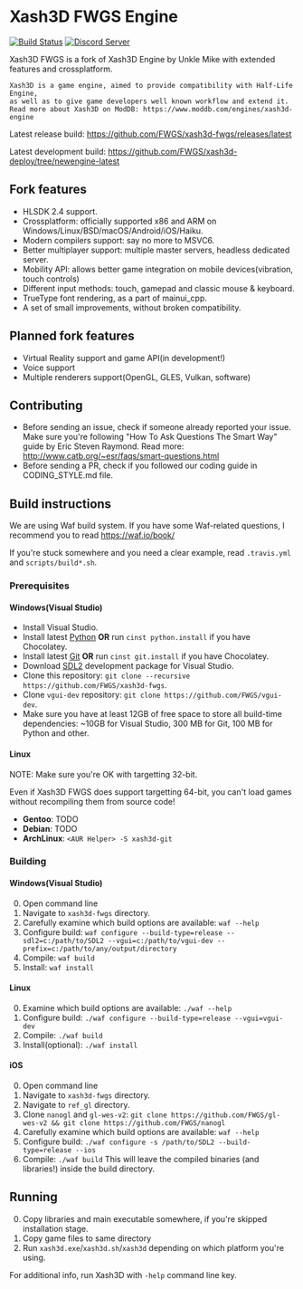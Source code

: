# Xash3D FWGS Engine
[![Build Status](https://api.travis-ci.org/FWGS/xash3d-fwgs.svg?branch=master)](https://travis-ci.org/FWGS/xash3d-fwgs) [![Discord Server](https://img.shields.io/discord/355697768582610945.svg)](https://discord.gg/TbnHcVb)

Xash3D FWGS is a fork of Xash3D Engine by Unkle Mike with extended features and crossplatform.

```
Xash3D is a game engine, aimed to provide compatibility with Half-Life Engine, 
as well as to give game developers well known workflow and extend it.
Read more about Xash3D on ModDB: https://www.moddb.com/engines/xash3d-engine
```

Latest release build: https://github.com/FWGS/xash3d-fwgs/releases/latest

Latest development build: https://github.com/FWGS/xash3d-deploy/tree/newengine-latest

## Fork features
* HLSDK 2.4 support.
* Crossplatform: officially supported x86 and ARM on Windows/Linux/BSD/macOS/Android/iOS/Haiku.
* Modern compilers support: say no more to MSVC6.
* Better multiplayer support: multiple master servers, headless dedicated server.
* Mobility API: allows better game integration on mobile devices(vibration, touch controls)
* Different input methods: touch, gamepad and classic mouse & keyboard.
* TrueType font rendering, as a part of mainui_cpp.
* A set of small improvements, without broken compatibility.

## Planned fork features
* Virtual Reality support and game API(in development!)
* Voice support
* Multiple renderers support(OpenGL, GLES, Vulkan, software)

## Contributing
* Before sending an issue, check if someone already reported your issue. Make sure you're following "How To Ask Questions The Smart Way" guide by Eric Steven Raymond. Read more: http://www.catb.org/~esr/faqs/smart-questions.html
* Before sending a PR, check if you followed our coding guide in CODING_STYLE.md file.

## Build instructions
We are using Waf build system. If you have some Waf-related questions, I recommend you to read https://waf.io/book/

If you're stuck somewhere and you need a clear example, read `.travis.yml` and `scripts/build*.sh`.

### Prerequisites
#### Windows(Visual Studio)
* Install Visual Studio.
* Install latest [Python](https://python.org) **OR** run `cinst python.install` if you have Chocolatey.
* Install latest [Git](https://git-scm.com/download/win) **OR** run `cinst git.install` if you have Chocolatey.
* Download [SDL2](https://libsdl.org/download-2.0.php) development package for Visual Studio.
* Clone this repository: `git clone --recursive https://github.com/FWGS/xash3d-fwgs`.
* Clone `vgui-dev` repository: `git clone https://github.com/FWGS/vgui-dev`.
* Make sure you have at least 12GB of free space to store all build-time dependencies: ~10GB for Visual Studio, 300 MB for Git, 100 MB for Python and other.

#### Linux
NOTE: Make sure you're OK with targetting 32-bit.

Even if Xash3D FWGS does support targetting 64-bit, you can't load games without recompiling them from source code!

* **Gentoo**: TODO
* **Debian**: TODO
* **ArchLinux**: `<AUR Helper> -S xash3d-git`

### Building
#### Windows(Visual Studio)
0) Open command line
1) Navigate to `xash3d-fwgs` directory.
2) Carefully examine which build options are available: `waf --help`
3) Configure build: `waf configure --build-type=release --sdl2=c:/path/to/SDL2 --vgui=c:/path/to/vgui-dev --prefix=c:/path/to/any/output/directory`
4) Compile: `waf build`
5) Install: `waf install`

#### Linux
0) Examine which build options are available: `./waf --help`
1) Configure build: `./waf configure --build-type=release --vgui=vgui-dev`
2) Compile: `./waf build`
3) Install(optional): `./waf install`

#### iOS
0) Open command line
1) Navigate to `xash3d-fwgs` directory.
2) Navigate to `ref_gl` directory.
3) Clone `nanogl` and `gl-wes-v2`: `git clone https://github.com/FWGS/gl-wes-v2 && git clone https://github.com/FWGS/nanogl`
3) Carefully examine which build options are available: `waf --help`
4) Configure build: `./waf configure -s /path/to/SDL2 --build-type=release --ios`
5) Compile: `./waf build`
This will leave the compiled binaries (and libraries!) inside the build directory.

## Running
0) Copy libraries and main executable somewhere, if you're skipped installation stage.
1) Copy game files to same directory
2) Run `xash3d.exe`/`xash3d.sh`/`xash3d` depending on which platform you're using.

For additional info, run Xash3D with `-help` command line key.
